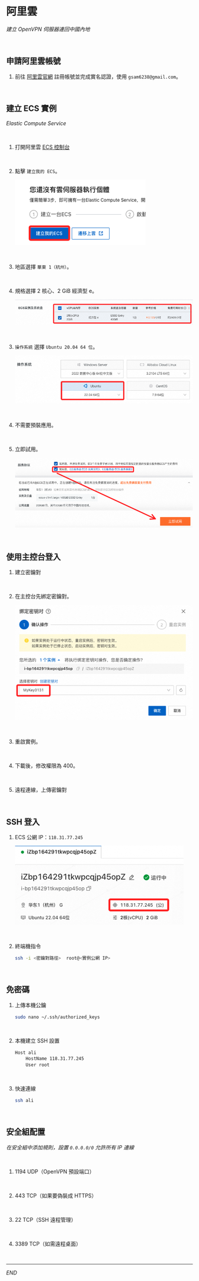 # 阿里雲

_建立 OpenVPN 伺服器連回中國內地_

<br>

## 申請阿里雲帳號

1. 前往 [阿里雲官網](https://www.aliyun.com) 註冊帳號並完成實名認證，使用 `gsam6238@gmail.com`。

<br>

## 建立 ECS 實例

_Elastic Compute Service_

<br>

1. 打開阿里雲 [ECS 控制台](https://ecs.console.aliyun.com)

<br>

2. 點擊 `建立我的 ECS`。

    ![](images/img_01.png)

<br>

3. 地區選擇 `華東 1（杭州）`。

<br>

4. 規格選擇 2 核心、2 GiB 經濟型 e。

    ![](images/img_02.png)

<br>

3. `操作系統` 選擇 `Ubuntu 20.04 64 位`。

    ![](images/img_03.png)

<br>

4. 不需要預裝應用。

<br>

5. 立即試用。

    ![](images/img_04.png)

<br>

## 使用主控台登入

1. 建立密鑰對

<br>

2. 在主控台先綁定密鑰對。

    ![](images/img_06.png)

<br>

3. 重啟實例。

<br>

4. 下載後，修改權限為 400。

<br>

5. 遠程連線，上傳密鑰對

<br>

## SSH 登入

1. ECS 公網 IP：`118.31.77.245`  

    ![](images/img_05.png)

<br>

2. 終端機指令

    ```bash
    ssh -i <密鑰對路徑>  root@<實例公網 IP>
    ```

<br>

## 免密碼

1. 上傳本機公鑰

    ```bash
    sudo nano ~/.ssh/authorized_keys
    ```

<br>

2. 本機建立 SSH 設置

    ```bash
    Host ali
        HostName 118.31.77.245
        User root
    ```

<br>

3. 快速連線

    ```bash
    ssh ali
    ```

<br>

## 安全組配置

_在安全組中添加規則，設置 `0.0.0.0/0` 允許所有 IP 連線_

<br>

1. 1194 UDP（OpenVPN 預設端口）

<br>

2. 443 TCP（如果要偽裝成 HTTPS）

<br>

3. 22 TCP（SSH 遠程管理）

<br>

4. 3389 TCP（如需遠程桌面）

<br>

___

_END_